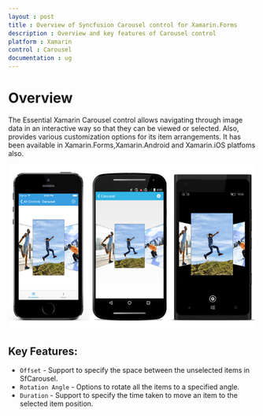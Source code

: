 ```yaml
---
layout : post
title : Overview of Syncfusion Carousel control for Xamarin.Forms
description : Overview and key features of Carousel control
platform : Xamarin
control : Carousel
documentation : ug
---
```


# Overview

The Essential Xamarin Carousel control allows navigating through image data in an interactive way so that they can be viewed or selected. Also, provides various customization options for its item arrangements.
It has been available in Xamarin.Forms,Xamarin.Android and Xamarin.iOS platfoms also.

![](images/carousel.png)

## Key Features:

* `Offset` - Support to specify the space between the unselected items in SfCarousel.
* `Rotation Angle` - Options to rotate all the items to a specified angle.
* `Duration` - Support to specify the time taken to move an item to the selected item position.
